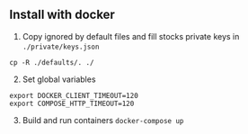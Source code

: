 ## Install with docker

1. Copy ignored by default files and fill stocks private keys in ```./private/keys.json```
```
cp -R ./defaults/. ./
```

2. Set global variables
```
export DOCKER_CLIENT_TIMEOUT=120
export COMPOSE_HTTP_TIMEOUT=120
```

3. Build and run containers
```docker-compose up```
